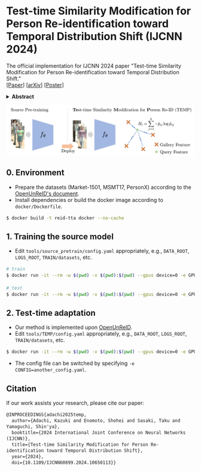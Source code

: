 # Test-time Similarity Modification for Person Re-identification toward Temporal Distribution Shift (IJCNN 2024)
The official implementation for IJCNN 2024 paper "Test-time Similarity Modification for Person Re-identification toward Temporal Distribution Shift."  
[[Paper](https://ieeexplore.ieee.org/abstract/document/10650113)] [[arXiv](https://arxiv.org/abs/2403.14114)] [[Poster](https://kzkadc.github.io/assets/publications/ijcnn2024_reid-tta.pdf)]

<details><summary><strong>Abstract</strong></summary>
Person re-identification (re-id), which aims to retrieve images of the same person in a given image from a database, is one of the most practical image recognition applications. In the real world, however, the environments that the images are taken from change over time. This causes a distribution shift between training and testing and degrades the performance of re-id. To maintain re-id performance, models should continue adapting to the test environment's temporal changes. Test-time adaptation (TTA), which aims to adapt models to the test environment with only unlabeled test data, is a promising way to handle this problem because TTA can adapt models instantly in the test environment. However, the previous TTA methods are designed for classification and cannot be directly applied to re-id. This is because the set of people's identities in the dataset differs between training and testing in re-id, whereas the set of classes is fixed in the current TTA methods designed for classification. To improve re-id performance in changing test environments, we propose <em>TEst-time similarity Modification for Person re-identification (TEMP)</em>, a novel TTA method for re-id. TEMP is the first fully TTA method for re-id, which does not require any modification to pre-training. Inspired by TTA methods that refine the prediction uncertainty in classification, we aim to refine the uncertainty in re-id. However, the uncertainty cannot be computed in the same way as classification in re-id since it is an open-set task, which does not share person labels between training and testing. Hence, we propose re-id entropy, an alternative uncertainty measure for re-id computed based on the similarity between the feature vectors. Experiments show that the re-id entropy can measure the uncertainty on re-id and TEMP improves the performance of re-id in online settings where the distribution changes over time.
</details>

![Overview](overview.png)

## 0. Environment
- Prepare the datasets (Market-1501, MSMT17, PersonX) according to the [OpenUnReID's document](docs/INSTALL.md).
- Install dependencies or build the docker image according to `docker/Dockerfile`.

```bash
$ docker build -t reid-tta docker --no-cache
```

## 1. Training the source model
- Edit `tools/source_pretrain/config.yaml` appropriately, e.g., `DATA_ROOT`, `LOGS_ROOT`, `TRAIN/datasets`, etc.

```bash
# train
$ docker run -it --rm -w $(pwd) -v $(pwd):$(pwd) --gpus device=0 -e GPUS=1 -e METHOD=source_pretrain -e WORK_DIR=source_pretrain/market1501 reid-tta bash exec_dist_train.sh

# test
$ docker run -it --rm -w $(pwd) -v $(pwd):$(pwd) --gpus device=0 -e GPUS=1 -e RESUME="../logs/source_pretrain/market1501/checkpoint.pth" -e CONFIG="../logs/source_pretrain/market1501/config.yaml" -e ARGS="TEST.LOADER.workers_per_gpu 1" reid-tta bash exec_dist_test.sh
```

## 2. Test-time adaptation
- Our method is implemented upon [OpenUnReID](https://github.com/open-mmlab/OpenUnReID).
- Edit `tools/TEMP/config.yaml` appropriately, e.g., `DATA_ROOT`, `LOGS_ROOT`, `TRAIN/datasets`, etc.

```bash
$ docker run -it --rm -w $(pwd) -v $(pwd):$(pwd) --gpus device=0 -e GPUS=1 -e METHOD=TEMP -e WORK_DIR=TEMP/market1501 reid-tta bash exec_dist_train.sh
```

- The config file can be switched by specifying `-e CONFIG=another_config.yaml`.

## Citation
If our work assists your research, please cite our paper:

```
@INPROCEEDINGS{adachi2025temp,
  author={Adachi, Kazuki and Enomoto, Shohei and Sasaki, Taku and Yamaguchi, Shin'ya},
  booktitle={2024 International Joint Conference on Neural Networks (IJCNN)}, 
  title={Test-time Similarity Modification for Person Re-identification toward Temporal Distribution Shift}, 
  year={2024},
  doi={10.1109/IJCNN60899.2024.10650113}}
```
